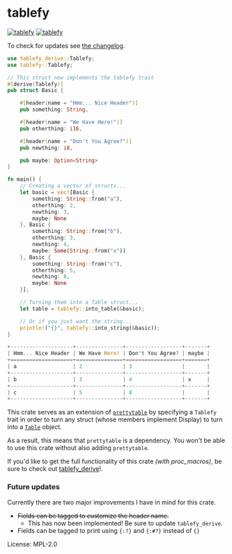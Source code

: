 # tablefy

[![tablefy](https://img.shields.io/crates/v/tablefy.svg)](https://crates.io/crates/tablefy)
[![tablefy](https://docs.rs/tablefy/badge.svg)](https://docs.rs/crate/tablefy)

To check for updates see [the changelog](CHANGELOG.md).

```rust
use tablefy_derive::Tablefy;
use tablefy::Tablefy;

// This struct now implements the tablefy trait
#[derive(Tablefy)]
pub struct Basic {

    #[header(name = "Hmm... Nice Header")]
    pub something: String,

    #[header(name = "We Have Here!")]
    pub otherthing: i16,

    #[header(name = "Don't You Agree?")]
    pub newthing: i8,

    pub maybe: Option<String>
}

fn main() {
    // Creating a vector of structs...
    let basic = vec![Basic {
        something: String::from("a"),
        otherthing: 2,
        newthing: 3,
        maybe: None
    }, Basic {
        something: String::from("b"),
        otherthing: 3,
        newthing: 4,
        maybe: Some(String::from("x"))
    }, Basic {
        something: String::from("c"),
        otherthing: 5,
        newthing: 8,
        maybe: None
    }];

    // Turning them into a Table struct...
    let table = tablefy::into_table(&basic);

    // Or if you just want the string...
    println!("{}", tablefy::into_string(&basic));
}
```

```rust
+--------------------+---------------+------------------+-------+
| Hmm... Nice Header | We Have Here! | Don't You Agree? | maybe |
+====================+===============+==================+=======+
| a                  | 2             | 3                |       |
+--------------------+---------------+------------------+-------+
| b                  | 3             | 4                | x     |
+--------------------+---------------+------------------+-------+
| c                  | 5             | 8                |       |
+--------------------+---------------+------------------+-------+
```
This crate serves as an extension of [`prettytable`](https://docs.rs/prettytable-rs/0.8.0/prettytable/)
by specifying a `Tablefy` trait in order to turn any struct (whose members implement Display) to turn into
a [`Table`](https://docs.rs/prettytable-rs/0.8.0/prettytable/struct.Table.html) object.

As a result, this means that `prettytable` is a dependency. You won't be able to use this crate without
also adding `prettytable`.

If you'd like to get the full functionality of this crate *(with proc_macros)*, be sure to check out
[tablefy_derive](tablefy_derive)!.

### Future updates
Currently there are two major improvements I have in mind for this crate.

- ~~Fields can be tagged to customize the header name.~~
    - This has now been implemented! Be sure to update `tablefy_derive`.
- Fields can be tagged to print using `{:?}` and `{:#?}` instead of `{}`

License: MPL-2.0
